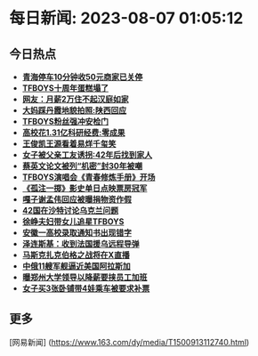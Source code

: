 
# 每日新闻: 2023-08-07 01:05:12
## 今日热点

- **[青海停车10分钟收50元商家已关停](https://www.163.com/search?keyword=%E9%9D%92%E6%B5%B7%E5%81%9C%E8%BD%A610%E5%88%86%E9%92%9F%E6%94%B650%E5%85%83%E5%95%86%E5%AE%B6%E5%B7%B2%E5%85%B3%E5%81%9C)**
- **[TFBOYS十周年蛋糕塌了](https://www.163.com/search?keyword=TFBOYS%E5%8D%81%E5%91%A8%E5%B9%B4%E8%9B%8B%E7%B3%95%E5%A1%8C%E4%BA%86)**
- **[网友：月薪2万住不起汉庭如家](https://www.163.com/search?keyword=%E7%BD%91%E5%8F%8B%EF%BC%9A%E6%9C%88%E8%96%AA2%E4%B8%87%E4%BD%8F%E4%B8%8D%E8%B5%B7%E6%B1%89%E5%BA%AD%E5%A6%82%E5%AE%B6)**
- **[大妈踩丹霞地貌拍照:陕西回应](https://www.163.com/search?keyword=%E5%A4%A7%E5%A6%88%E8%B8%A9%E4%B8%B9%E9%9C%9E%E5%9C%B0%E8%B2%8C%E6%8B%8D%E7%85%A7+%E9%99%95%E8%A5%BF%E5%9B%9E%E5%BA%94)**
- **[TFBOYS粉丝强冲安检门](https://www.163.com/search?keyword=TFBOYS%E7%B2%89%E4%B8%9D%E5%BC%BA%E5%86%B2%E5%AE%89%E6%A3%80%E9%97%A8)**
- **[高校花1.31亿科研经费:零成果](https://www.163.com/search?keyword=%E9%AB%98%E6%A0%A1%E8%8A%B11.31%E4%BA%BF%E7%A7%91%E7%A0%94%E7%BB%8F%E8%B4%B9+%E9%9B%B6%E6%88%90%E6%9E%9C)**
- **[王俊凯王源看着易烊千玺笑](https://www.163.com/search?keyword=%E7%8E%8B%E4%BF%8A%E5%87%AF%E7%8E%8B%E6%BA%90%E7%9C%8B%E7%9D%80%E6%98%93%E7%83%8A%E5%8D%83%E7%8E%BA%E7%AC%91)**
- **[女子被父亲工友诱拐:42年后找到家人](https://www.163.com/search?keyword=%E5%A5%B3%E5%AD%90%E8%A2%AB%E7%88%B6%E4%BA%B2%E5%B7%A5%E5%8F%8B%E8%AF%B1%E6%8B%90+42%E5%B9%B4%E5%90%8E%E6%89%BE%E5%88%B0%E5%AE%B6%E4%BA%BA)**
- **[蔡英文论文被列“机密”封30年被嘲](https://www.163.com/search?keyword=%E8%94%A1%E8%8B%B1%E6%96%87%E8%AE%BA%E6%96%87%E8%A2%AB%E5%88%97%E2%80%9C%E6%9C%BA%E5%AF%86%E2%80%9D%E5%B0%8130%E5%B9%B4%E8%A2%AB%E5%98%B2)**
- **[TFBOYS演唱会《青春修炼手册》开场](https://www.163.com/search?keyword=TFBOYS%E6%BC%94%E5%94%B1%E4%BC%9A%E3%80%8A%E9%9D%92%E6%98%A5%E4%BF%AE%E7%82%BC%E6%89%8B%E5%86%8C%E3%80%8B%E5%BC%80%E5%9C%BA)**
- **[《孤注一掷》影史单日点映票房冠军](https://www.163.com/search?keyword=%E3%80%8A%E5%AD%A4%E6%B3%A8%E4%B8%80%E6%8E%B7%E3%80%8B%E5%BD%B1%E5%8F%B2%E5%8D%95%E6%97%A5%E7%82%B9%E6%98%A0%E7%A5%A8%E6%88%BF%E5%86%A0%E5%86%9B)**
- **[嘎子谢孟伟回应被曝捐物资作假](https://www.163.com/search?keyword=%E5%98%8E%E5%AD%90%E8%B0%A2%E5%AD%9F%E4%BC%9F%E5%9B%9E%E5%BA%94%E8%A2%AB%E6%9B%9D%E6%8D%90%E7%89%A9%E8%B5%84%E4%BD%9C%E5%81%87)**
- **[42国在沙特讨论乌克兰问题](https://www.163.com/search?keyword=42%E5%9B%BD%E5%9C%A8%E6%B2%99%E7%89%B9%E8%AE%A8%E8%AE%BA%E4%B9%8C%E5%85%8B%E5%85%B0%E9%97%AE%E9%A2%98)**
- **[徐峥夫妇带女儿追星TFBOYS](https://www.163.com/search?keyword=%E5%BE%90%E5%B3%A5%E5%A4%AB%E5%A6%87%E5%B8%A6%E5%A5%B3%E5%84%BF%E8%BF%BD%E6%98%9FTFBOYS)**
- **[安徽一高校录取通知书出现错字](https://www.163.com/search?keyword=%E5%AE%89%E5%BE%BD%E4%B8%80%E9%AB%98%E6%A0%A1%E5%BD%95%E5%8F%96%E9%80%9A%E7%9F%A5%E4%B9%A6%E5%87%BA%E7%8E%B0%E9%94%99%E5%AD%97)**
- **[泽连斯基：收到法国援乌远程导弹](https://www.163.com/search?keyword=%E6%B3%BD%E8%BF%9E%E6%96%AF%E5%9F%BA%EF%BC%9A%E6%94%B6%E5%88%B0%E6%B3%95%E5%9B%BD%E6%8F%B4%E4%B9%8C%E8%BF%9C%E7%A8%8B%E5%AF%BC%E5%BC%B9)**
- **[马斯克扎克伯格之战将在X直播](https://www.163.com/search?keyword=%E9%A9%AC%E6%96%AF%E5%85%8B%E6%89%8E%E5%85%8B%E4%BC%AF%E6%A0%BC%E4%B9%8B%E6%88%98%E5%B0%86%E5%9C%A8X%E7%9B%B4%E6%92%AD)**
- **[中俄11艘军舰逼近美国阿拉斯加](https://www.163.com/search?keyword=%E4%B8%AD%E4%BF%8411%E8%89%98%E5%86%9B%E8%88%B0%E9%80%BC%E8%BF%91%E7%BE%8E%E5%9B%BD%E9%98%BF%E6%8B%89%E6%96%AF%E5%8A%A0)**
- **[曝郑州大学领导以降薪要挟员工加班](https://www.163.com/search?keyword=%E6%9B%9D%E9%83%91%E5%B7%9E%E5%A4%A7%E5%AD%A6%E9%A2%86%E5%AF%BC%E4%BB%A5%E9%99%8D%E8%96%AA%E8%A6%81%E6%8C%9F%E5%91%98%E5%B7%A5%E5%8A%A0%E7%8F%AD)**
- **[女子买3张卧铺带4娃乘车被要求补票](https://www.163.com/search?keyword=%E5%A5%B3%E5%AD%90%E4%B9%B03%E5%BC%A0%E5%8D%A7%E9%93%BA%E5%B8%A64%E5%A8%83%E4%B9%98%E8%BD%A6%E8%A2%AB%E8%A6%81%E6%B1%82%E8%A1%A5%E7%A5%A8)**

## 更多
[网易新闻] (https://www.163.com/dy/media/T1500913112740.html)
